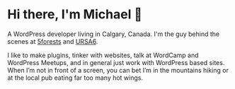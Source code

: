 # Hi there, I'm Michael 👋

A WordPress developer living in Calgary, Canada. I'm the guy behind the scenes at [5forests](https://5forests.com) and [URSA6](https://ursa6.com).

I like to make plugins, tinker with websites, talk at WordCamp and WordPress Meetups, and in general just work with WordPress based sites. When I’m not in front of a screen, you can bet I’m in the mountains hiking or at the local pub eating far too many hot wings.
